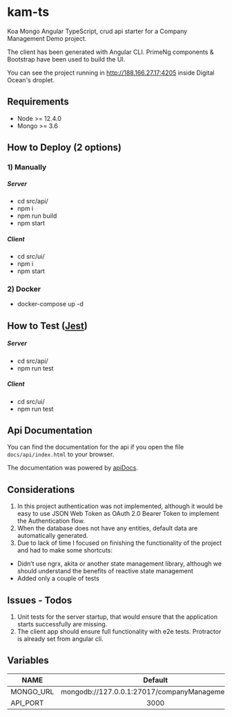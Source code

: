 # kam-ts
Koa Mongo Angular TypeScript, crud api starter for a Company Management Demo project.

The client has been generated with Angular CLI.
 PrimeNg components & Bootstrap have been used to build the UI.

You can see the project running in http://188.166.27.17:4205 inside Digital Ocean's droplet.

## Requirements

- Node >= 12.4.0
- Mongo >= 3.6

## How to Deploy (2 options)

### 1) Manually
##### Server
- cd src/api/ 
- npm i
- npm run build
- npm start
##### Client
- cd src/ui/ 
- npm i
- npm start

### 2) Docker
- docker-compose up -d

## How to Test ([Jest](https://jestjs.io/en/))
##### Server
 - cd src/api/
 - npm run test
##### Client
 - cd src/ui/
 - npm run test

## Api Documentation

 You can find the documentation for the api if you open the file `docs/api/index.html` to your browser.

 The documentation was powered by [apiDocs](https://api-docs.io/).

 ## Considerations

 1) In this project authentication was not implemented, although it would be easy to use JSON Web Token as OAuth 2.0 Bearer Token to implement the Authentication flow.
 2) When the database does not have any entities, default data are automatically generated.
 3) Due to lack of time I focused on finishing the functionality of the project and had to make some shortcuts:
- Didn’t use ngrx, akita or another state management library, although we should understand the benefits of reactive state management 
- Added only a couple of tests

 ## Issues - Todos
 1) Unit tests for the server startup, that would ensure that the application starts successfully are missing. 
 2) The client app should ensure full functionality with  e2e tests. Protractor is already set from angular cli.

 ## Variables

| NAME          | Default                                         | 
| ------------- |:-----------------------------------------------:| 
| MONGO_URL     | mongodb://127.0.0.1:27017/companyManagementDemo | 
| API_PORT      | 3000                                            |